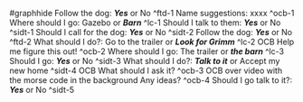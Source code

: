 #graphhide 
Follow the dog: **_Yes_** or No ^ftd-1
Name suggestions: xxxx ^ocb-1
Where should I go: Gazebo or **_Barn_** ^lc-1
Should I talk to them: **_Yes_** or No ^sidt-1
Should I call for the dog: **_Yes_** or No ^sidt-2
Follow the dog: **_Yes_** or No ^ftd-2
What should I do?: Go to the trailer or **_Look for Grimm_** ^lc-2
OCB Help me figure this out! ^ocb-2
Where should I go: The trailer or **_the barn_** ^lc-3
Should I go: **_Yes_** or No ^sidt-3
What should I do?: **_Talk to it_** or Accept my new home ^sidt-4
OCB What should I ask it? ^ocb-3
OCB over video with the morse code in the background Any ideas? ^ocb-4
Should I go talk to it?: **_Yes_** or No ^sidt-5
